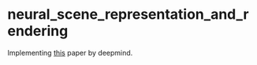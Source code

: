 # neural_scene_representation_and_rendering
Implementing [this](https://deepmind.com/blog/neural-scene-representation-and-rendering/) paper by deepmind.
